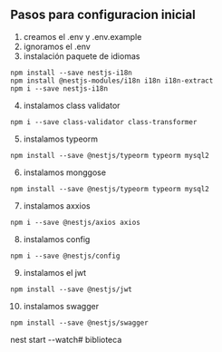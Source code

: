 ## Pasos para configuracion inicial

1. creamos el .env y .env.example
2. ignoramos el .env
3. instalación paquete de idiomas
  ```
  npm install --save nestjs-i18n
  npm install @nestjs-modules/i18n i18n i18n-extract
  npm i --save nestjs-i18n
  ```
4. instalamos class validator
  ```
  npm i --save class-validator class-transformer
  ```
5. instalamos typeorm
  ```
  npm install --save @nestjs/typeorm typeorm mysql2
  ```
6. instalamos monggose
  ```
  npm install --save @nestjs/typeorm typeorm mysql2
  ```
7. instalamos axxios
  ```
  npm i --save @nestjs/axios axios
  ```
8. instalamos config
  ```
  npm i --save @nestjs/config
  ```
9. instalamos el jwt
  ```
  npm install --save @nestjs/jwt
  ```
10. instalamos swagger
  ```
  npm install --save @nestjs/swagger
  ```

nest start --watch# biblioteca
